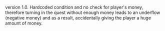 version 1.0. Hardcoded condition and no check for player's money, therefore turning in the quest without enough money leads to an underflow (negative money) and as a result, accidentally giving the player a huge amount of money.
